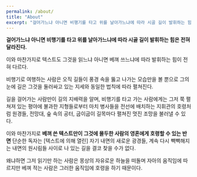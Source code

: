 ```yaml
---
permalink: /about/
title: "About"
excerpt: "걸어가느냐 아니면 비행기를 타고 위를 날아가느냐에 따라 시골 길이 발휘하는 힘은 전혀 달라진다."
---
```


**걸어가느냐 아니면 비행기를 타고 위를 날아가느냐에 따라 시골 길이 발휘하는 힘은 전혀 달라진다.**

이와 마찬가지로 텍스트도 그것을 읽느냐 아니면 베껴 쓰느냐에 따라 발휘하는 힘이 전혀 다르다.

비행기로 여행하는 사람은 오직 길들이 풍경 속을 뚫고 나가는 모습만을 볼 뿐으로 그의 눈에 길은 그것을 둘러싸고 있는 지세와 동일한 법칙에 따라 펼쳐진다.

길을 걸어가는 사람만이 길의 지배력을 알며, 비행기를 타고 가는 사람에게는 그저 쭉 펼쳐져 있는 평야에 불과한 지형들로부터 마치 병사들을 전선에 배치하는 지휘관의 호령처럼 원경들, 전망대, 숲 속의 공터, 굽이굽이 길목마다 펼쳐진 멋진 조망을 불러낼 수 있다.

이와 마찬가지로 **베껴 쓴 텍스트만이 그것에 몰두한 사람의 영혼에게 호령할 수 있는 반면** 단순한 독자는 [텍스트에 의해 열린] 자기 내면의 새로운 광경들, 계속 다시 빽빽해지는 내면의 원시림들 사이로 나 있는 길을 결코 찾을 수가 없다.

왜냐하면 그저 읽기만 하는 사람은 몽상의 자유로운 하늘을 떠돌며 자아의 움직임에 따르지만 베껴 적는 사람은 그러한 움직임에 호령을 하기 때문이다.
